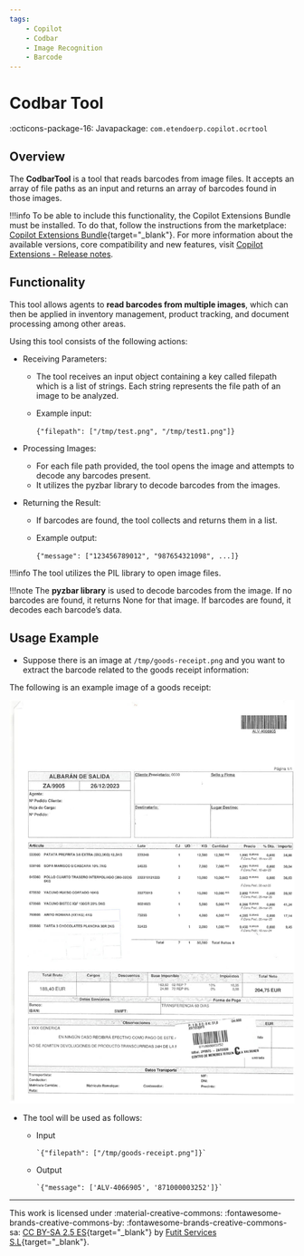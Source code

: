 ```yaml
---
tags:
    - Copilot
    - Codbar
    - Image Recognition
    - Barcode
---
```


# Codbar Tool

:octicons-package-16: Javapackage: `com.etendoerp.copilot.ocrtool`

## Overview

The **CodbarTool** is a tool that reads barcodes from image files. It accepts an array of file paths as an input and returns an array of barcodes found in those images.

!!!info
    To be able to include this functionality, the Copilot Extensions Bundle must be installed. To do that, follow the instructions from the marketplace: [Copilot Extensions Bundle](https://marketplace.etendo.cloud/?#/product-details?module=82C5DA1B57884611ABA8F025619D4C05){target="\_blank"}. For more information about the available versions, core compatibility and new features, visit [Copilot Extensions - Release notes](../../../whats-new/release-notes/etendo-copilot/bundles/release-notes.md).

## Functionality

This tool allows agents to **read barcodes from multiple images**, which can then be applied in inventory management, product tracking, and document processing among other areas.

Using this tool consists of the following actions: 

- Receiving Parameters: 

    - The tool receives an input object containing a key called filepath which is a list of strings. Each string represents the file path of an image to be analyzed.
    - Example input:

        `{"filepath": ["/tmp/test.png", "/tmp/test1.png"]}`

- Processing Images: 

    - For each file path provided, the tool opens the image and attempts to decode any barcodes present.
    - It utilizes the pyzbar library to decode barcodes from the images.

- Returning the Result: 

    - If barcodes are found, the tool collects and returns them in a list.
    - Example output:

        `{"message": ["123456789012", "987654321098", ...]}`


!!!info
    The tool utilizes the PIL library to open image files.


!!!note
    The **pyzbar library** is used to decode barcodes from the image. If no barcodes are found, it returns None for that image. If barcodes are found, it decodes each barcode’s data.

## Usage Example

- Suppose there is an image at `/tmp/goods-receipt.png` and you want to extract the barcode related to the goods receipt information:

The following is an example image of a goods receipt: 

![alt text](../../../assets/developer-guide/etendo-copilot/available-tools/ocr-tool-1.jpg)

- The tool will be used as follows: 

    - Input

        ```
        `{"filepath": ["/tmp/goods-receipt.png"]}`

        ```

    - Output

        ```
        `{"message": ['ALV-4066905', '871000003252']}`

        ```

---
This work is licensed under :material-creative-commons: :fontawesome-brands-creative-commons-by: :fontawesome-brands-creative-commons-sa: [ CC BY-SA 2.5 ES](https://creativecommons.org/licenses/by-sa/2.5/es/){target="_blank"} by [Futit Services S.L](https://etendo.software){target="_blank"}.

